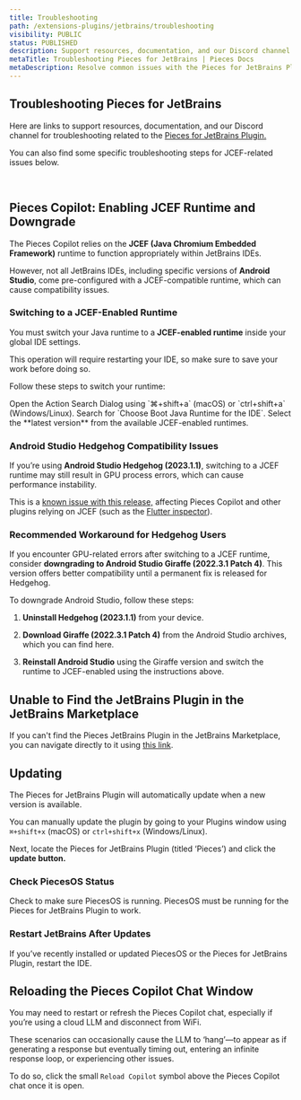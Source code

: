 ```yaml
---
title: Troubleshooting
path: /extensions-plugins/jetbrains/troubleshooting
visibility: PUBLIC
status: PUBLISHED
description: Support resources, documentation, and our Discord channel for troubleshooting the Pieces for JetBrains Plugin, along with troubleshooting steps for JCEF-related issues.
metaTitle: Troubleshooting Pieces for JetBrains | Pieces Docs
metaDescription: Resolve common issues with the Pieces for JetBrains Plugin using our troubleshooting guide for smooth and uninterrupted development.
---
```


## Troubleshooting Pieces for JetBrains

Here are links to support resources, documentation, and our Discord channel for troubleshooting related to the <a target="_blank" href="https://plugins.jetbrains.com/plugin/17328-pieces">Pieces for JetBrains Plugin.</a>

You can also find some specific troubleshooting steps for JCEF-related issues below.

<on-device-storage />

[​](/extensions-plugins/jetbrains#troubleshooting)

## Pieces Copilot: Enabling JCEF Runtime and Downgrade[​](/extensions-plugins/jetbrains#pieces-copilot-enabling-jcef-runtime-and-downgrade)

The Pieces Copilot relies on the **JCEF (Java Chromium Embedded Framework)** runtime to function appropriately within JetBrains IDEs.

However, not all JetBrains IDEs, including specific versions of **Android Studio**, come pre-configured with a JCEF-compatible runtime, which can cause compatibility issues.

### Switching to a JCEF-Enabled Runtime

You must switch your Java runtime to a **JCEF-enabled runtime** inside your global IDE settings.

<Callout type="alert">
  This operation will require restarting your IDE, so make sure to save your work before doing so.
</Callout>

Follow these steps to switch your runtime:

<Steps>
  <Step title="Open Action Search">
    Open the Action Search Dialog using `⌘+shift+a` (macOS) or `ctrl+shift+a` (Windows/Linux).
  </Step>

  <Step title="Search for Boot Runtime">
    Search for `Choose Boot Java Runtime for the IDE`.
  </Step>

  <Step title="Choose the Latest JCEF Runtime">
    Select the **latest version** from the available JCEF-enabled runtimes.
  </Step>

  <Step title="Restart IDE" />
</Steps>

### Android Studio Hedgehog Compatibility Issues

If you’re using **Android Studio Hedgehog (2023.1.1)**, switching to a JCEF runtime may still result in GPU process errors, which can cause performance instability.

This is a <a target="_blank" href="https://github.com/gitbito/bitoai/issues/174">known issue with this release,</a> affecting Pieces Copilot and other plugins relying on JCEF (such as the <a target="_blank" href="https://github.com/flutter/flutter-intellij/issues/7119">Flutter inspector</a>).

### Recommended Workaround for Hedgehog Users

If you encounter GPU-related errors after switching to a JCEF runtime, consider **downgrading to Android Studio Giraffe (2022.3.1 Patch 4)**. This version offers better compatibility until a permanent fix is released for Hedgehog.

To downgrade Android Studio, follow these steps:

1. **Uninstall Hedgehog (2023.1.1)** from your device.

2. **Download Giraffe (2022.3.1 Patch 4)** from the Android Studio archives, which you can find here.

3. **Reinstall Android Studio** using the Giraffe version and switch the runtime to JCEF-enabled using the instructions above.

## Unable to Find the JetBrains Plugin in the JetBrains Marketplace[​](/extensions-plugins/jetbrains#i-cant-find-the-pieces-jetbrains-plugin-in-the-jetbrains-marketplace)

If you can't find the Pieces JetBrains Plugin in the JetBrains Marketplace, you can navigate directly to it using <a target="_blank" href="https://plugins.jetbrains.com/plugin/17328-pieces--save-search-share--reuse-code-snippets">this link</a>.

## Updating[​](/extensions-plugins/jetbrains#updating)

The Pieces for JetBrains Plugin will automatically update when a new version is available.

You can manually update the plugin by going to your Plugins window using `⌘+shift+x` (macOS) or `ctrl+shift+x` (Windows/Linux).

Next, locate the Pieces for JetBrains Plugin (titled ‘Pieces’) and click the **update button.**

### Check PiecesOS Status

Check to make sure PiecesOS is running. PiecesOS must be running for the Pieces for JetBrains Plugin to work.

### Restart JetBrains After Updates

If you’ve recently installed or updated PiecesOS or the Pieces for JetBrains Plugin, restart the IDE.

## Reloading the Pieces Copilot Chat Window

You may need to restart or refresh the Pieces Copilot chat, especially if you’re using a cloud LLM and disconnect from WiFi.

These scenarios can occasionally cause the LLM to ‘hang’—to appear as if generating a response but eventually timing out, entering an infinite response loop, or experiencing other issues.

To do so, click the small `Reload Copilot` symbol above the Pieces Copilot chat once it is open.

<Image src="https://storage.googleapis.com/hashnode_product_documentation_assets/jetbrains_plugin_assets/jetbrains_plugin_assets/troubleshooting/reload_copilot.png" alt="" align="center" fullwidth="true" />